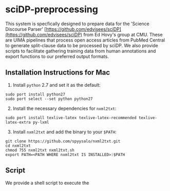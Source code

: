 # sciDP-preprocessing

This system is specfically designed to prepare data for the 'Science Discourse Parser' [https://github.com/edvisees/sciDP](https://github.com/edvisees/sciDP) from Ed Hovy's group at CMU. These are UIMA pipelines that  process open access articles from PubMed Central to generate split-clause data to be processed by sciDP. We also provide scripts to facilitate gathering training data from human annotations and export functions to our preferred output formats. 

## Installation Instructions for Mac

1. Install `python` 2.7 and set it as the default:

 ```Shell
 sudo port install python27
 sudo port select --set python python27
 ```

2. Install the necessary dependencies for `nxml2txt`:

 ```Shell
 sudo port install texlive-latex texlive-latex-recommended texlive-latex-extra py-lxml
 ```

3. Install `nxml2txt` and add the binary to your `$PATH`:

 ```Shell
 git clone https://github.com/spyysalo/nxml2txt.git
 cd nxml2txt
 chmod 755 nxml2txt nxml2txt.sh
 export PATH=<PATH WHERE nxml2txt IS INSTALLED>:$PATH
 ```

## Script

We provide a shell script to execute the 


